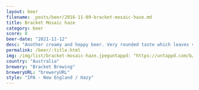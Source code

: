 ```yaml
---
layout: beer
filename: _posts/beer/2016-11-09-bracket-mosaic-haze.md
title: Bracket Mosaic haze
category: beer
score: 8
beer-date: "2021-11-12"
desc: "Another creamy and hoppy beer. Very rounded taste which leaves very little afterwards"
permalink: /beer/:title.html
img: /img/list/bracket-mosaic-haze.jpeguntappd: "https://untappd.com/b/bracket-brewing-mosaic-haze/4331727"
country: "Australia"
brewery: "Bracket Brewing"
breweryURL: "breweryURL"
style: "IPA - New England / Hazy"
---
```

